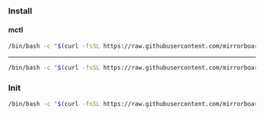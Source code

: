 ### Install

#### mctl

```bash
/bin/bash -c "$(curl -fsSL https://raw.githubusercontent.com/mirrorboards/mirrorboards-install/refs/heads/main/install-mctl-remote.sh)"
```

___
```bash
/bin/bash -c "$(curl -fsSL https://raw.githubusercontent.com/mirrorboards/init/refs/heads/main/install.sh)"
```

### Init

```bash
/bin/bash -c "$(curl -fsSL https://raw.githubusercontent.com/mirrorboards/init/refs/heads/main/init.sh)"
```

